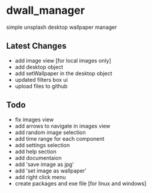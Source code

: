 # dwall_manager
simple unsplash desktop wallpaper manager

## Latest Changes

- add image view [for local images only]
- add desktop object
- add setWallpaper in the desktop object
- updated filters box ui
- upload files to github

## Todo

- fix images view
- add arrows to navigate in images view
- add random image selection
- add time range for each component
- add settings selection
- add help section
- add documentaion
- add 'save image as jpg'
- add 'set image as wallpaper'
- add right click menu
- create packages and exe file [for linux and windows]
